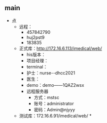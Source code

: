 

## main

- 点
	- 远程：
		- 457842790
		- huj2pst9
		- 183835
	* 正式库：http://172.16.6.113/imedical/web/
		* his版本：
		* 项目经理：
		* terminal：
		* 护士：nurse--dhcc2021
		* 医生：
		* demo：demo——1QAZ2wsx
		* 远程服务器
			* 方式：mstsc
			* 账号：administrator
			* 密码：Admin@njyyy
	* 测试库：172.16.6.91/imedical/web/
		* 



